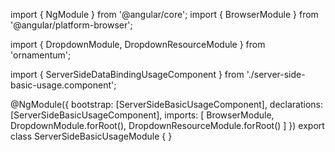 import { NgModule } from '@angular/core';
import { BrowserModule } from '@angular/platform-browser';
  
import { DropdownModule, DropdownResourceModule } from 'ornamentum';
  
import { ServerSideDataBindingUsageComponent } from './server-side-basic-usage.component';

@NgModule({
 bootstrap: [ServerSideBasicUsageComponent],
 declarations: [ServerSideBasicUsageComponent],
 imports: [
    BrowserModule, 
    DropdownModule.forRoot(),
    DropdownResourceModule.forRoot()
  ]
})
export class ServerSideBasicUsageModule {
}
